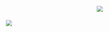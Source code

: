 <img align="right" src="https://visitor-badge.laobi.icu/badge?page_id=tamagomata.tamagomata" />

<h1 align="center">
    <img src="https://readme-typing-svg.herokuapp.com/?font=Righteous&size=35&center=true&vCenter=true&width=500&height=70&duration=4000&lines=hello!+%F0%9F%91%8B;+I%27m+tamagomata!" />
</h1>
